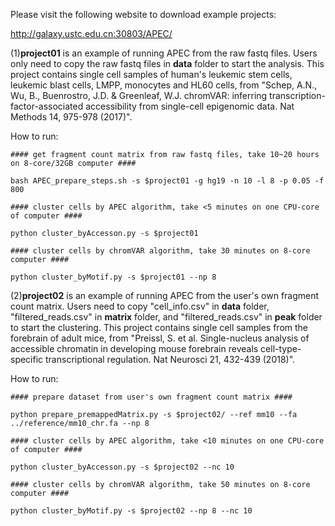 Please visit the following website to download example projects:

http://galaxy.ustc.edu.cn:30803/APEC/

(1)**project01** is an example of running APEC from the raw fastq files. Users only need to copy the raw fastq files in **data** folder to start the analysis. This project contains single cell samples of human's leukemic stem cells, leukemic blast cells, LMPP, monocytes and HL60 cells, from "Schep, A.N., Wu, B., Buenrostro, J.D. & Greenleaf, W.J. chromVAR: inferring transcription-factor-associated accessibility from single-cell epigenomic data. Nat Methods 14, 975-978 (2017)".

How to run:

    #### get fragment count matrix from raw fastq files, take 10~20 hours on 8-core/32GB computer ####
    
    bash APEC_prepare_steps.sh -s $project01 -g hg19 -n 10 -l 8 -p 0.05 -f 800
    
    #### cluster cells by APEC algorithm, take <5 minutes on one CPU-core of computer ####
    
    python cluster_byAccesson.py -s $project01
    
    #### cluster cells by chromVAR algorithm, take 30 minutes on 8-core computer ####
    
    python cluster_byMotif.py -s $project01 --np 8

(2)**project02** is an example of running APEC from the user's own fragment count matrix. Users need to copy "cell_info.csv" in **data** folder, "filtered_reads.csv" in **matrix** folder, and "filtered_reads.csv" in **peak** folder to start the clustering. This project contains single cell samples from the forebrain of adult mice, from "Preissl, S. et al. Single-nucleus analysis of accessible chromatin in developing mouse forebrain reveals cell-type-specific transcriptional regulation. Nat Neurosci 21, 432-439 (2018)".

How to run:

    #### prepare dataset from user's own fragment count matrix ####

    python prepare_premappedMatrix.py -s $project02/ --ref mm10 --fa ../reference/mm10_chr.fa --np 8

    #### cluster cells by APEC algorithm, take <10 minutes on one CPU-core of computer ####
    
    python cluster_byAccesson.py -s $project02 --nc 10
    
    #### cluster cells by chromVAR algorithm, take 50 minutes on 8-core computer ####
    
    python cluster_byMotif.py -s $project02 --np 8 --nc 10

